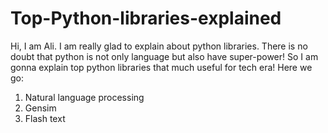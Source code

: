 # Top-Python-libraries-explained
Hi, I am Ali. I am really glad to explain about python libraries. There is no doubt that python is not only language but
also have super-power! So I am gonna explain top python libraries that much useful for tech era!
Here we  go:
1. Natural language processing
2. Gensim
3. Flash text
